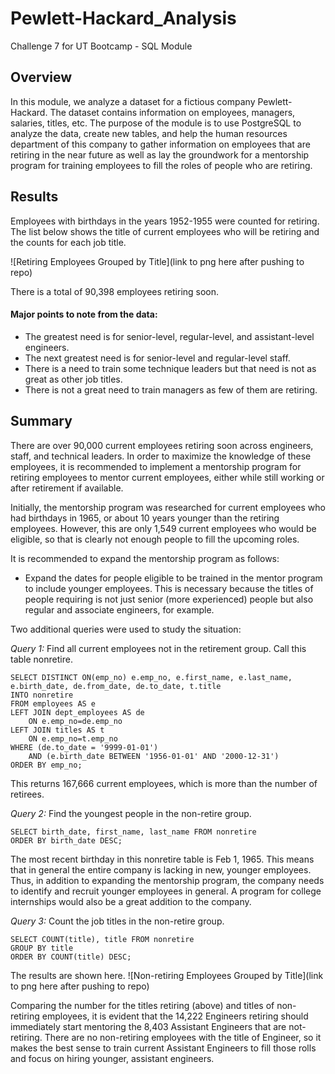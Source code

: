 # Pewlett-Hackard_Analysis
Challenge 7 for UT Bootcamp - SQL Module


## Overview
In this module, we analyze a dataset for a fictious company Pewlett-Hackard. The dataset contains information on employees, managers, salaries, titles, etc. The purpose of the module is to use PostgreSQL to analyze the data, create new tables, and help the human resources department of this company to gather information on employees that are retiring in the near future as well as lay the groundwork for a mentorship program for training employees to fill the roles of people who are retiring.


## Results
Employees with birthdays in the years 1952-1955 were counted for retiring. The list below shows the title of current employees who will be retiring and the counts for each job title.

![Retiring Employees Grouped by Title](link to png here after pushing to repo)

There is a total of 90,398 employees retiring soon.

#### Major points to note from the data:
- The greatest need is for senior-level, regular-level, and assistant-level engineers.
- The next greatest need is for senior-level and regular-level staff.
- There is a need to train some technique leaders but that need is not as great as other job titles.
- There is not a great need to train managers as few of them are retiring.


## Summary
There are over 90,000 current employees retiring soon across engineers, staff, and technical leaders. In order to maximize the knowledge of these employees, it is recommended to implement a mentorship program for retiring employees to mentor current employees, either while still working or after retirement if available.

Initially, the mentorship program was researched for current employees who had birthdays in 1965, or about 10 years younger than the retiring employees. However, this are only 1,549 current employees who would be eligible, so that is clearly not enough people to fill the upcoming roles.

It is recommended to expand the mentorship program as follows:
- Expand the dates for people eligible to be trained in the mentor program to include younger employees. This is necessary because the titles of people requiring is not just senior (more experienced) people but also regular and associate engineers, for example. 

Two additional queries were used to study the situation:

*Query 1:* Find all current employees not in the retirement group. Call this table nonretire.
```
SELECT DISTINCT ON(emp_no) e.emp_no, e.first_name, e.last_name, 
e.birth_date, de.from_date, de.to_date, t.title
INTO nonretire
FROM employees AS e
LEFT JOIN dept_employees AS de
	ON e.emp_no=de.emp_no
LEFT JOIN titles AS t
	ON e.emp_no=t.emp_no
WHERE (de.to_date = '9999-01-01') 
	AND (e.birth_date BETWEEN '1956-01-01' AND '2000-12-31')
ORDER BY emp_no;
```

This returns 167,666 current employees, which is more than the number of retirees. 


*Query 2:* Find the youngest people in the non-retire group.
```
SELECT birth_date, first_name, last_name FROM nonretire
ORDER BY birth_date DESC;
```

The most recent birthday in this nonretire table is Feb 1, 1965. This means that in general the entire company is lacking in new, younger employees. Thus, in addition to expanding the mentorship program, the company needs to identify and recruit younger employees in general. A program for college internships would also be a great addition to the company.

*Query 3:* Count the job titles in the non-retire group.
```
SELECT COUNT(title), title FROM nonretire
GROUP BY title
ORDER BY COUNT(title) DESC;
```

The results are shown here.
![Non-retiring Employees Grouped by Title](link to png here after pushing to repo)

Comparing the number for the titles retiring (above) and titles of non-retiring employees, it is evident that the 14,222 Engineers retiring should immediately start mentoring the 8,403 Assistant Engineers that are not-retiring. There are no non-retiring employees with the title of Engineer, so it makes the best sense to train current Assistant Engineers to fill those rolls and focus on hiring younger, assistant engineers.



